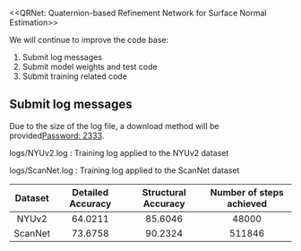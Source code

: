 <<QRNet: Quaternion-based Refinement Network for Surface Normal Estimation>>

We will continue to improve the code base:
1. Submit log messages
2. Submit model weights and test code
3. Submit training related code

## Submit log messages
Due to the size of the log file, a download method will be provided[Password: 2333](https://pan.baidu.com/s/1HexYUU5ORlVK0UMN83hZBQ).

logs/NYUv2.log : Training log applied to the NYUv2 dataset

logs/ScanNet.log : Training log applied to the ScanNet dataset

| Dataset | Detailed Accuracy | Structural Accuracy | Number of steps achieved |
|:-------:|:-----------------:|:-------------------:|:------------------------:|
|  NYUv2  |      64.0211      |       85.6046       |          48000           |
| ScanNet |      73.6758      |       90.2324       |          511846          |

